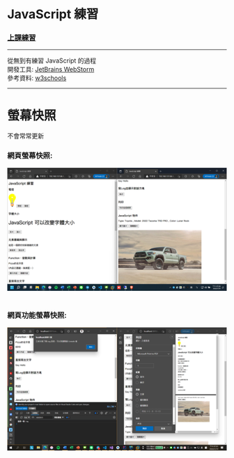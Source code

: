 # JavaScript 練習

<h3><a href="https://github.com/iambjlu/JavaScript_Practice/tree/master/%E4%B8%8A%E8%AA%B2%E5%85%A7%E5%AE%B9">上課練習</a></h3>

<hr>

從無到有練習 JavaScript 的過程<br>
開發工具: <a href="https://www.jetbrains.com/webstorm/">JetBrains WebStorm</a><br>
參考資料: <a href="https://www.w3schools.com/js/default.asp">w3schools</a><br>

<hr>

# 螢幕快照<br>
不會常常更新
<h3>網頁螢幕快照:</h3>
<img src="https://github.com/iambjlu/JavaScript_Practice/blob/master/Readme_src/img1.png?raw=true" /><br>
<br>
<h3>網頁功能螢幕快照:</h3>
<img src="https://github.com/iambjlu/JavaScript_Practice/blob/master/Readme_src/img2.png?raw=true" /><br>
